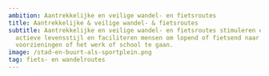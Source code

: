 ```yaml
---
ambition: Aantrekkelijke en veilige wandel- en fietsroutes
title: Aantrekkelijke & veilige wandel- & fietsroutes
subtitle: Aantrekkelijke en veilige wandel- en fietsroutes stimuleren een
  actieve levensstijl en faciliteren mensen om lopend of fietsend naar
  voorzieningen of het werk of school te gaan.
image: /stad-en-buurt-als-sportplein.png
tag: fiets- en wandelroutes
---
```

